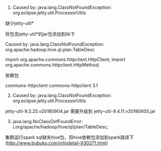 1. Caused by: java.lang.ClassNotFoundException: org.eclipse.jetty.util.ProcessorUtils

缺少jetty-util* 

将包含jetty-util*的jar包添加到lib下


Caused by: java.lang.ClassNotFoundException: org.apache.hadoop.hive.ql.plan.TableDesc



import org.apache.commons.httpclient.HttpClient;
import org.apache.commons.httpclient.HttpMethod;

依赖包

<dependency>
<groupId>commons-httpclient</groupId>
<artifactId>commons-httpclient</artifactId>
<version>3.1</version>
</dependency>

2. Caused by: java.lang.ClassNotFoundException: org.eclipse.jetty.util.ProcessorUtils

jetty-util-9.3.25.v20180904.jar 需要升级到 jetty-util-9.4.11.v20180605.jar



3. java.lang.NoClassDefFoundError: Lorg/apache/hadoop/hive/ql/plan/TableDesc;

集群运行spark sql缺失hive包，将hive依赖包添加到spark路径下(http://www.bubuko.com/infodetail-930271.html)